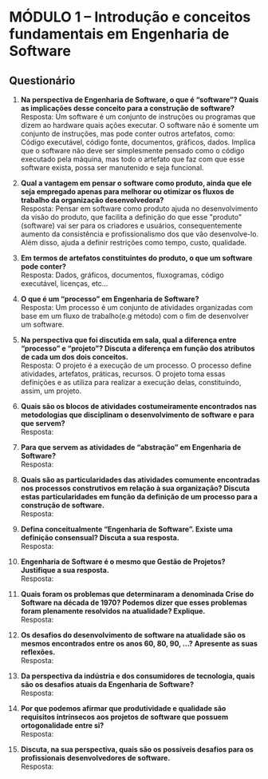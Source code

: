 # MÓDULO 1 – Introdução e conceitos fundamentais em Engenharia de Software

## Questionário

1. **Na perspectiva de Engenharia de Software, o que é “software”? Quais as implicações desse conceito para a construção de software?**  
   Resposta: Um software é um conjunto de instruções ou programas que dizem ao hardware quais ações executar. O software não é somente um conjunto de instruções, mas pode conter outros artefatos, como: Código executável, código fonte, documentos, gráficos, dados. Implica que o software não deve ser simplesmente pensado como o código executado pela máquina, mas todo o artefato que faz com que esse software exista, possa ser manutenido e seja funcional.

2. **Qual a vantagem em pensar o software como produto, ainda que ele seja empregado apenas para melhorar ou otimizar os fluxos de trabalho da organização desenvolvedora?**  
   Resposta: Pensar em software como produto ajuda no desenvolvimento da visão do produto, que facilita a definição do que esse "produto"(software) vai ser para os criadores e usuários, consequentemente aumento da consistência e profissionalismo dos que vão desenvolve-lo. Além disso, ajuda a definir restrições como tempo, custo, qualidade.

3. **Em termos de artefatos constituintes do produto, o que um software pode conter?**  
   Resposta: Dados, gráficos, documentos, fluxogramas, código executável, licenças, etc...

4. **O que é um “processo” em Engenharia de Software?**  
   Resposta: Um processo é um conjunto de atividades organizadas com base em um fluxo de trabalho(e.g método) com o fim de desenvolver um software.

5. **Na perspectiva que foi discutida em sala, qual a diferença entre “processo” e “projeto”? Discuta a diferença em função dos atributos de cada um dos dois conceitos.**  
   Resposta: O projeto é a execução de um processo. O processo define atividades, artefatos, práticas, recursos. O projeto toma essas definições e as utiliza para realizar a execução delas, constituindo, assim, um projeto.

6. **Quais são os blocos de atividades costumeiramente encontrados nas metodologias que disciplinam o desenvolvimento de software e para que servem?**  
   Resposta:

7. **Para que servem as atividades de “abstração” em Engenharia de Software?**  
   Resposta:

8. **Quais são as particularidades das atividades comumente encontradas nos processos construtivos em relação à sua organização? Discuta estas particularidades em função da definição de um processo para a construção de software.**  
   Resposta:

9. **Defina conceitualmente “Engenharia de Software”. Existe uma definição consensual? Discuta a sua resposta.**  
   Resposta:

10. **Engenharia de Software é o mesmo que Gestão de Projetos? Justifique a sua resposta.**  
    Resposta:

11. **Quais foram os problemas que determinaram a denominada Crise do Software na década de 1970? Podemos dizer que esses problemas foram plenamente resolvidos na atualidade? Explique.**  
    Resposta:

12. **Os desafios do desenvolvimento de software na atualidade são os mesmos encontrados entre os anos 60, 80, 90, ...? Apresente as suas reflexões.**  
    Resposta:

13. **Da perspectiva da indústria e dos consumidores de tecnologia, quais são os desafios atuais da Engenharia de Software?**  
    Resposta:

14. **Por que podemos afirmar que produtividade e qualidade são requisitos intrínsecos aos projetos de software que possuem ortogonalidade entre si?**  
    Resposta:

15. **Discuta, na sua perspectiva, quais são os possíveis desafios para os profissionais desenvolvedores de software.**  
    Resposta: